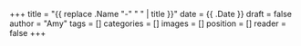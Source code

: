 +++
title = "{{ replace .Name "-" " " | title }}"
date = {{ .Date }}
draft = false
author = "Amy"
tags = []
categories = []
images = []
position = []
reader = false
+++
